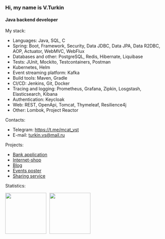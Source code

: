 ### Hi, my name is V.Turkin

#### Java backend developer

My stack: 
* Languages: Java, SQL, C
* Spring: Boot, Framework, Security, Data JDBC, Data JPA, Data R2DBC, AOP, Actuator, WebMVC, WebFlux 
* Databases and other: PostgreSQL, Redis, Hibernate, Liquibase
* Tests: JUnit, Mockito, Testcontainers, Postman
* Kubernetes, Helm
* Event streaming platform: Kafka
* Build tools: Maven, Gradle
* CI/CD: Jenkins, Git, Docker
* Tracing and logging: Prometheus, Grafana, Zipkin, Losgstash, Elasticsearch, Kibana 
* Authentication: Keycloak
* Web: REST, OpenApi, Tomcat, Thymeleaf, Resilience4j
* Other: Lombok, Project Reactor        

Contacts:
* Telegram: https://t.me/mcat_vst
* E-mail: turkin.vs@mail.ru

Projects: 
* [Bank application](https://github.com/mrchcat/bankapp-K8-Kafka-ELK-logging-tracing)
* [Internet-shop](https://github.com/mrchcat/secure_shop)
* [Blog](https://github.com/mrchcat/myblog)
* [Events poster](https://github.com/mrchcat/events)
* [Sharing service](https://github.com/mrchcat/sharing)


Statistics:
<div>
<a href="https://github-readme-stats.vercel.app/api?username=mrchcat&hide=contribs&show_icons=true">
  <img  align="left" height="130" style="margin-right: 10px" src="https://github-readme-stats.vercel.app/api?username=mrchcat&hide=contribs&show_icons=true" />
</a>
<a href="https://github-readme-stats.vercel.app/api/top-langs/?username=mrchcat&layout=compact">
  <img align="left" height="130" src="https://github-readme-stats.vercel.app/api/top-langs/?username=mrchcat&layout=compact" />
</a>
</div>

